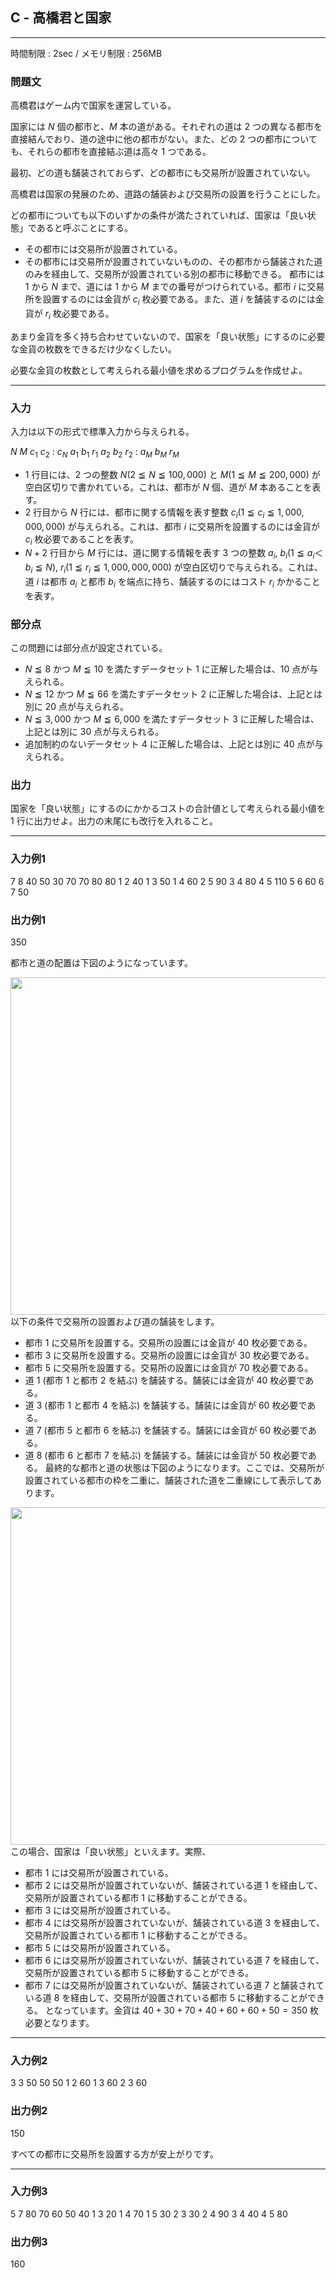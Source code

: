 ## C - 高橋君と国家

----------

時間制限 : 2sec / メモリ制限 : 256MB

### 問題文

高橋君はゲーム内で国家を運営している。

国家には $N$ 個の都市と、$M$ 本の道がある。それぞれの道は $2$ つの異なる都市を直接結んでおり、道の途中に他の都市がない。また、どの $2$ つの都市についても、それらの都市を直接結ぶ道は高々 $1$ つである。

最初、どの道も舗装されておらず、どの都市にも交易所が設置されていない。

高橋君は国家の発展のため、道路の舗装および交易所の設置を行うことにした。

どの都市についても以下のいずかの条件が満たされていれば、国家は「良い状態」であると呼ぶことにする。

* その都市には交易所が設置されている。
* その都市には交易所が設置されていないものの、その都市から舗装された道のみを経由して、交易所が設置されている別の都市に移動できる。
都市には $1$ から $N$ まで、道には $1$ から $M$ までの番号がつけられている。都市 $i$ に交易所を設置するのには金貨が $c_i$ 枚必要である。また、道 $i$ を舗装するのには金貨が $r_i$ 枚必要である。

あまり金貨を多く持ち合わせていないので、国家を「良い状態」にするのに必要な金貨の枚数をできるだけ少なくしたい。

必要な金貨の枚数として考えられる最小値を求めるプログラムを作成せよ。

----------

### 入力

入力は以下の形式で標準入力から与えられる。

>
$N$ $M$
$c_1$
$c_2$
:
$c_N$
$a_1$ $b_1$ $r_1$
$a_2$ $b_2$ $r_2$
:
$a_M$ $b_M$ $r_M$


* $1$ 行目には、$2$ つの整数 $N (2 ≦ N ≦ 100,000)$ と $M (1 ≦ M ≦ 200,000)$ が空白区切りで書かれている。これは、都市が $N$ 個、道が $M$ 本あることを表す。
* $2$ 行目から $N$ 行には、都市に関する情報を表す整数 $c_i (1 ≦ c_i ≦ 1,000,000,000)$ が与えられる。これは、都市 $i$ に交易所を設置するのには金貨が $c_i$ 枚必要であることを表す。
* $N+2$ 行目から $M$ 行には、道に関する情報を表す $3$ つの整数 $a_i$, $b_i (1 ≦ a_i ＜ b_i ≦ N)$, $r_i (1 ≦ r_i ≦ 1,000,000,000)$ が空白区切りで与えられる。これは、道 $i$ は都市 $a_i$ と都市 $b_i$ を端点に持ち、舗装するのにはコスト $r_i$ かかることを表す。
### 部分点

この問題には部分点が設定されている。

* $N ≦ 8$ かつ $M ≦ 10$ を満たすデータセット $1$ に正解した場合は、$10$ 点が与えられる。
* $N ≦ 12$ かつ $M ≦ 66$ を満たすデータセット $2$ に正解した場合は、上記とは別に $20$ 点が与えられる。
* $N ≦ 3,000$ かつ $M ≦ 6,000$ を満たすデータセット $3$ に正解した場合は、上記とは別に $30$ 点が与えられる。
* 追加制約のないデータセット $4$ に正解した場合は、上記とは別に $40$ 点が与えられる。
### 出力

国家を「良い状態」にするのにかかるコストの合計値として考えられる最小値を $1$ 行に出力せよ。出力の末尾にも改行を入れること。

----------

### 入力例1

>
7 8
40
50
30
70
70
80
80
1 2 40
1 3 50
1 4 60
2 5 90
3 4 80
4 5 110
5 6 60
6 7 50


### 出力例1

>
350


都市と道の配置は下図のようになっています。

<img src="/img/arc/029/3-1.png" width="540px">
</img>以下の条件で交易所の設置および道の舗装をします。

* 都市 $1$ に交易所を設置する。交易所の設置には金貨が $40$ 枚必要である。
* 都市 $3$ に交易所を設置する。交易所の設置には金貨が $30$ 枚必要である。
* 都市 $5$ に交易所を設置する。交易所の設置には金貨が $70$ 枚必要である。
* 道 $1$ (都市 $1$ と都市 $2$ を結ぶ) を舗装する。舗装には金貨が $40$ 枚必要である。
* 道 $3$ (都市 $1$ と都市 $4$ を結ぶ) を舗装する。舗装には金貨が $60$ 枚必要である。
* 道 $7$ (都市 $5$ と都市 $6$ を結ぶ) を舗装する。舗装には金貨が $60$ 枚必要である。
* 道 $8$ (都市 $6$ と都市 $7$ を結ぶ) を舗装する。舗装には金貨が $50$ 枚必要である。
最終的な都市と道の状態は下図のようになります。ここでは、交易所が設置されている都市の枠を二重に、舗装された道を二重線にして表示してあります。

<img src="/img/arc/029/3-2.png" width="540px">
</img>この場合、国家は「良い状態」といえます。実際、

* 都市 $1$ には交易所が設置されている。
* 都市 $2$ には交易所が設置されていないが、舗装されている道 $1$ を経由して、交易所が設置されている都市 $1$ に移動することができる。
* 都市 $3$ には交易所が設置されている。
* 都市 $4$ には交易所が設置されていないが、舗装されている道 $3$ を経由して、交易所が設置されている都市 $1$ に移動することができる。
* 都市 $5$ には交易所が設置されている。
* 都市 $6$ には交易所が設置されていないが、舗装されている道 $7$ を経由して、交易所が設置されている都市 $5$ に移動することができる。
* 都市 $7$ には交易所が設置されていないが、舗装されている道 $7$ と舗装されている道 $8$ を経由して、交易所が設置されている都市 $5$ に移動することができる。
となっています。金貨は $40 + 30 + 70 + 40 + 60 + 60 + 50 = 350$ 枚必要となります。

----------

### 入力例2

>
3 3
50
50
50
1 2 60
1 3 60
2 3 60


### 出力例2

>
150


すべての都市に交易所を設置する方が安上がりです。

----------

### 入力例3

>
5 7
80
70
60
50
40
1 3 20
1 4 70
1 5 30
2 3 30
2 4 90
3 4 40
4 5 80


### 出力例3

>
160


